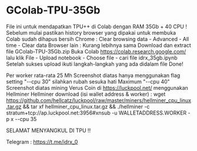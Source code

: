 # GColab-TPU-35Gb
File ini untuk mendapatkan TPU++ di Colab dengan RAM 35Gb + 40 CPU !
Sebelum mulai pastikan history browser yang dipakai untuk membuka Colab sudah dihapus bersih
Chrome : Clear browsing data - Advanced - All time - Clear data
Browser lain : Kurang lebihnya sama
Download dan extract file GColab-TPU-35Gb.zip
Buka Colab https://colab.research.google.com/ lalu klik File - Upload notebook - Choose file - cari file idrx_35gb.ipynb
Setelah sukses upload ikuti langkah-langkah yang ada didalam file
Done!

Per worker rata-rata 25 Mh
Screenshot diatas hanya menggunakan flag setting "--cpu 30" silahkan rubah sesuka hati Maximum "--cpu 40"
Screenshot diatas mining Verus Coin di https://luckpool.net/ menggunakan Hellminer
Hellminer download (isi wallet address & worker) :
wget https://github.com/hellcatz/luckpool/raw/master/miners/hellminer_cpu_linux.tar.gz && tar xf hellminer_cpu_linux.tar.gz && ./hellminer -c stratum+tcp://ap.luckpool.net:3956#xnsub -u WALLETADDRESS.WORKER -p x --cpu 35

SELAMAT MENYANGKUL DI TPU !!


Telegram : https://t.me/idrx_0


